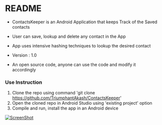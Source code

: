 # README #

* ContactsKeeper is an Android Application that keeps Track of the Saved contacts
* User can save, lookup and delete any contact in the App
* App uses intensive hashing techniques to lookup the desired contact

* Version : 1.0

* An open source code, anyone can use the code and modify it accordingly



###  Use Instruction ###
1. Clone the repo using command 'git clone https://github.com/TriumphantAkash/ContactsKeeper'
2. Open the cloned repo in Android Studio using 'existing project' option
3. Compile and run, install the app in an Android device

[![ScreenShot](https://raw.github.com/GabLeRoux/WebMole/master/ressources/WebMole_Youtube_Video.png)](https://www.youtube.com/watch?v=MwgFUFLO6-o&feature=youtu.be&a)
